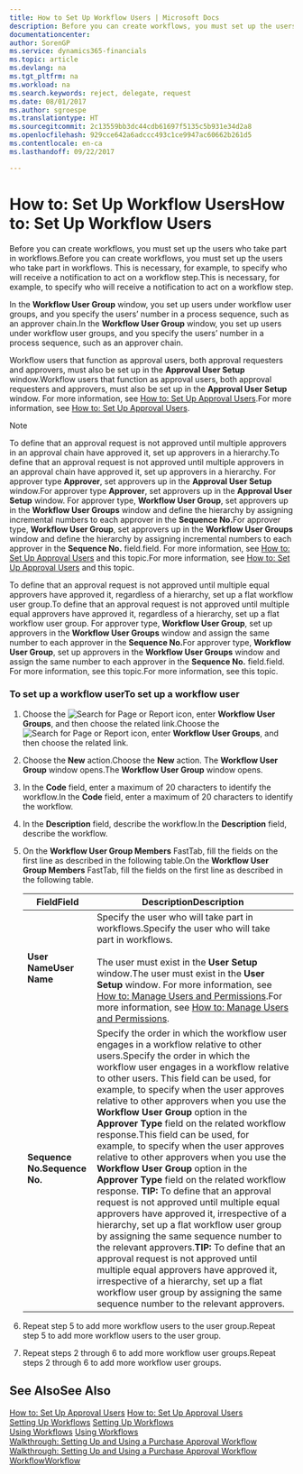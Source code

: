 ```yaml
---
title: How to Set Up Workflow Users | Microsoft Docs
description: Before you can create workflows, you must set up the users who take part in workflows. This is necessary, for example, to specify who will receive a notification to act on a workflow step.
documentationcenter: 
author: SorenGP
ms.service: dynamics365-financials
ms.topic: article
ms.devlang: na
ms.tgt_pltfrm: na
ms.workload: na
ms.search.keywords: reject, delegate, request
ms.date: 08/01/2017
ms.author: sgroespe
ms.translationtype: HT
ms.sourcegitcommit: 2c13559bb3dc44cdb61697f5135c5b931e34d2a8
ms.openlocfilehash: 929cce642a6adccc493c1ce9947ac60662b261d5
ms.contentlocale: en-ca
ms.lasthandoff: 09/22/2017

---
```

# <a name="how-to-set-up-workflow-users"></a><span data-ttu-id="1954e-104">How to: Set Up Workflow Users</span><span class="sxs-lookup"><span data-stu-id="1954e-104">How to: Set Up Workflow Users</span></span>
<span data-ttu-id="1954e-105">Before you can create workflows, you must set up the users who take part in workflows.</span><span class="sxs-lookup"><span data-stu-id="1954e-105">Before you can create workflows, you must set up the users who take part in workflows.</span></span> <span data-ttu-id="1954e-106">This is necessary, for example, to specify who will receive a notification to act on a workflow step.</span><span class="sxs-lookup"><span data-stu-id="1954e-106">This is necessary, for example, to specify who will receive a notification to act on a workflow step.</span></span>  

<span data-ttu-id="1954e-107">In the **Workflow User Group** window, you set up users under workflow user groups, and you specify the users’ number in a process sequence, such as an approver chain.</span><span class="sxs-lookup"><span data-stu-id="1954e-107">In the **Workflow User Group** window, you set up users under workflow user groups, and you specify the users’ number in a process sequence, such as an approver chain.</span></span>  

<span data-ttu-id="1954e-108">Workflow users that function as approval users, both approval requesters and approvers, must also be set up in the **Approval User Setup** window.</span><span class="sxs-lookup"><span data-stu-id="1954e-108">Workflow users that function as approval users, both approval requesters and approvers, must also be set up in the **Approval User Setup** window.</span></span> <span data-ttu-id="1954e-109">For more information, see [How to: Set Up Approval Users](across-how-to-set-up-approval-users.md).</span><span class="sxs-lookup"><span data-stu-id="1954e-109">For more information, see [How to: Set Up Approval Users](across-how-to-set-up-approval-users.md).</span></span>  

> [!NOTE]  
>  <span data-ttu-id="1954e-110">To define that an approval request is not approved until multiple approvers in an approval chain have approved it, set up approvers in a hierarchy.</span><span class="sxs-lookup"><span data-stu-id="1954e-110">To define that an approval request is not approved until multiple approvers in an approval chain have approved it, set up approvers in a hierarchy.</span></span> <span data-ttu-id="1954e-111">For approver type **Approver**, set approvers up in the **Approval User Setup** window.</span><span class="sxs-lookup"><span data-stu-id="1954e-111">For approver type **Approver**, set approvers up in the **Approval User Setup** window.</span></span> <span data-ttu-id="1954e-112">For approver type, **Workflow User Group**, set approvers up in the **Workflow User Groups** window and define the hierarchy by assigning incremental numbers to each approver in the **Sequence No.**</span><span class="sxs-lookup"><span data-stu-id="1954e-112">For approver type, **Workflow User Group**, set approvers up in the **Workflow User Groups** window and define the hierarchy by assigning incremental numbers to each approver in the **Sequence No.**</span></span> <span data-ttu-id="1954e-113">field.</span><span class="sxs-lookup"><span data-stu-id="1954e-113">field.</span></span> <span data-ttu-id="1954e-114">For more information, see [How to: Set Up Approval Users](across-how-to-set-up-approval-users.md) and this topic.</span><span class="sxs-lookup"><span data-stu-id="1954e-114">For more information, see [How to: Set Up Approval Users](across-how-to-set-up-approval-users.md) and this topic.</span></span>  
>   
>  <span data-ttu-id="1954e-115">To define that an approval request is not approved until multiple equal approvers have approved it, regardless of a hierarchy, set up a flat workflow user group.</span><span class="sxs-lookup"><span data-stu-id="1954e-115">To define that an approval request is not approved until multiple equal approvers have approved it, regardless of a hierarchy, set up a flat workflow user group.</span></span> <span data-ttu-id="1954e-116">For approver type, **Workflow User Group**, set up approvers in the **Workflow User Groups** window and assign the same number to each approver in the **Sequence No.**</span><span class="sxs-lookup"><span data-stu-id="1954e-116">For approver type, **Workflow User Group**, set up approvers in the **Workflow User Groups** window and assign the same number to each approver in the **Sequence No.**</span></span> <span data-ttu-id="1954e-117">field.</span><span class="sxs-lookup"><span data-stu-id="1954e-117">field.</span></span> <span data-ttu-id="1954e-118">For more information, see this topic.</span><span class="sxs-lookup"><span data-stu-id="1954e-118">For more information, see this topic.</span></span>  

### <a name="to-set-up-a-workflow-user"></a><span data-ttu-id="1954e-119">To set up a workflow user</span><span class="sxs-lookup"><span data-stu-id="1954e-119">To set up a workflow user</span></span>  

1. <span data-ttu-id="1954e-120">Choose the ![Search for Page or Report](media/ui-search/search_small.png "Search for Page or Report icon") icon, enter **Workflow User Groups**, and then choose the related link.</span><span class="sxs-lookup"><span data-stu-id="1954e-120">Choose the ![Search for Page or Report](media/ui-search/search_small.png "Search for Page or Report icon") icon, enter **Workflow User Groups**, and then choose the related link.</span></span>  
2. <span data-ttu-id="1954e-121">Choose the **New** action.</span><span class="sxs-lookup"><span data-stu-id="1954e-121">Choose the **New** action.</span></span> <span data-ttu-id="1954e-122">The **Workflow User Group** window opens.</span><span class="sxs-lookup"><span data-stu-id="1954e-122">The **Workflow User Group** window opens.</span></span>  
3. <span data-ttu-id="1954e-123">In the **Code** field, enter a maximum of 20 characters to identify the workflow.</span><span class="sxs-lookup"><span data-stu-id="1954e-123">In the **Code** field, enter a maximum of 20 characters to identify the workflow.</span></span>  
4. <span data-ttu-id="1954e-124">In the **Description** field, describe the workflow.</span><span class="sxs-lookup"><span data-stu-id="1954e-124">In the **Description** field, describe the workflow.</span></span>  
5. <span data-ttu-id="1954e-125">On the **Workflow User Group Members** FastTab, fill the fields on the first line as described in the following table.</span><span class="sxs-lookup"><span data-stu-id="1954e-125">On the **Workflow User Group Members** FastTab, fill the fields on the first line as described in the following table.</span></span>  

    |<span data-ttu-id="1954e-126">Field</span><span class="sxs-lookup"><span data-stu-id="1954e-126">Field</span></span>|<span data-ttu-id="1954e-127">Description</span><span class="sxs-lookup"><span data-stu-id="1954e-127">Description</span></span>|  
    |---------------------------------|---------------------------------------|  
    |<span data-ttu-id="1954e-128">**User Name**</span><span class="sxs-lookup"><span data-stu-id="1954e-128">**User Name**</span></span>|<span data-ttu-id="1954e-129">Specify the user who will take part in workflows.</span><span class="sxs-lookup"><span data-stu-id="1954e-129">Specify the user who will take part in workflows.</span></span><br /><br /> <span data-ttu-id="1954e-130">The user must exist in the **User Setup** window.</span><span class="sxs-lookup"><span data-stu-id="1954e-130">The user must exist in the **User Setup** window.</span></span> <span data-ttu-id="1954e-131">For more information, see [How to: Manage Users and Permissions](ui-how-users-permissions.md).</span><span class="sxs-lookup"><span data-stu-id="1954e-131">For more information, see [How to: Manage Users and Permissions](ui-how-users-permissions.md).</span></span>|  
    |<span data-ttu-id="1954e-132">**Sequence No.**</span><span class="sxs-lookup"><span data-stu-id="1954e-132">**Sequence No.**</span></span>|<span data-ttu-id="1954e-133">Specify the order in which the workflow user engages in a workflow relative to other users.</span><span class="sxs-lookup"><span data-stu-id="1954e-133">Specify the order in which the workflow user engages in a workflow relative to other users.</span></span> <span data-ttu-id="1954e-134">This field can be used, for example, to specify when the user approves relative to other approvers when you use the **Workflow User Group** option in the **Approver Type** field on the related workflow response.</span><span class="sxs-lookup"><span data-stu-id="1954e-134">This field can be used, for example, to specify when the user approves relative to other approvers when you use the **Workflow User Group** option in the **Approver Type** field on the related workflow response.</span></span> <span data-ttu-id="1954e-135">**TIP:**  To define that an approval request is not approved until multiple equal approvers have approved it, irrespective of a hierarchy, set up a flat workflow user group by assigning the same sequence number to the relevant approvers.</span><span class="sxs-lookup"><span data-stu-id="1954e-135">**TIP:**  To define that an approval request is not approved until multiple equal approvers have approved it, irrespective of a hierarchy, set up a flat workflow user group by assigning the same sequence number to the relevant approvers.</span></span>|  
6. <span data-ttu-id="1954e-136">Repeat step 5 to add more workflow users to the user group.</span><span class="sxs-lookup"><span data-stu-id="1954e-136">Repeat step 5 to add more workflow users to the user group.</span></span>  
7. <span data-ttu-id="1954e-137">Repeat steps 2 through 6 to add more workflow user groups.</span><span class="sxs-lookup"><span data-stu-id="1954e-137">Repeat steps 2 through 6 to add more workflow user groups.</span></span>  

## <a name="see-also"></a><span data-ttu-id="1954e-138">See Also</span><span class="sxs-lookup"><span data-stu-id="1954e-138">See Also</span></span>  
<span data-ttu-id="1954e-139">[How to: Set Up Approval Users](across-how-to-set-up-approval-users.md) </span><span class="sxs-lookup"><span data-stu-id="1954e-139">[How to: Set Up Approval Users](across-how-to-set-up-approval-users.md) </span></span>  
<span data-ttu-id="1954e-140">[Setting Up Workflows](across-set-up-workflows.md) </span><span class="sxs-lookup"><span data-stu-id="1954e-140">[Setting Up Workflows](across-set-up-workflows.md) </span></span>  
<span data-ttu-id="1954e-141">[Using Workflows](across-use-workflows.md) </span><span class="sxs-lookup"><span data-stu-id="1954e-141">[Using Workflows](across-use-workflows.md) </span></span>  
<span data-ttu-id="1954e-142">[Walkthrough: Setting Up and Using a Purchase Approval Workflow](walkthrough-setting-up-and-using-a-purchase-approval-workflow.md) </span><span class="sxs-lookup"><span data-stu-id="1954e-142">[Walkthrough: Setting Up and Using a Purchase Approval Workflow](walkthrough-setting-up-and-using-a-purchase-approval-workflow.md) </span></span>  
[<span data-ttu-id="1954e-143">Workflow</span><span class="sxs-lookup"><span data-stu-id="1954e-143">Workflow</span></span>](across-workflow.md)   

